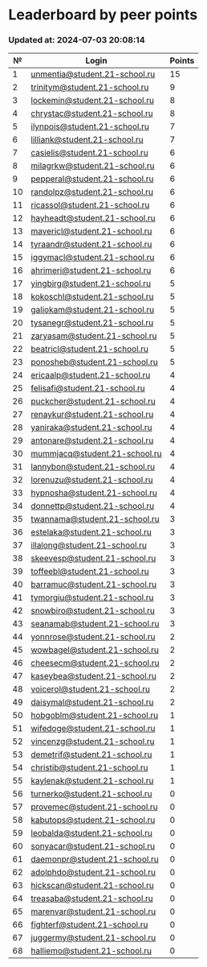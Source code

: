 # Leaderboard by peer points

### Updated at: 2024-07-03 20:08:14

| № | Login | Points |
|---|-------|--------|
|1|unmentia@student.21-school.ru|15|
|2|trinitym@student.21-school.ru|9|
|3|lockemin@student.21-school.ru|8|
|4|chrystac@student.21-school.ru|8|
|5|ilynpois@student.21-school.ru|7|
|6|lilliank@student.21-school.ru|7|
|7|casielis@student.21-school.ru|6|
|8|milagrkw@student.21-school.ru|6|
|9|pepperal@student.21-school.ru|6|
|10|randolpz@student.21-school.ru|6|
|11|ricassol@student.21-school.ru|6|
|12|hayheadt@student.21-school.ru|6|
|13|mavericl@student.21-school.ru|6|
|14|tyraandr@student.21-school.ru|6|
|15|iggymacl@student.21-school.ru|6|
|16|ahrimeri@student.21-school.ru|6|
|17|yingbirg@student.21-school.ru|5|
|18|kokoschl@student.21-school.ru|5|
|19|galiokam@student.21-school.ru|5|
|20|tysanegr@student.21-school.ru|5|
|21|zaryasam@student.21-school.ru|5|
|22|beatricl@student.21-school.ru|5|
|23|ponosheb@student.21-school.ru|5|
|24|ericaalp@student.21-school.ru|4|
|25|felisafi@student.21-school.ru|4|
|26|puckcher@student.21-school.ru|4|
|27|renaykur@student.21-school.ru|4|
|28|yaniraka@student.21-school.ru|4|
|29|antonare@student.21-school.ru|4|
|30|mummjacq@student.21-school.ru|4|
|31|lannybon@student.21-school.ru|4|
|32|lorenuzu@student.21-school.ru|4|
|33|hypnosha@student.21-school.ru|4|
|34|donnettp@student.21-school.ru|4|
|35|twannama@student.21-school.ru|3|
|36|estelaka@student.21-school.ru|3|
|37|illalong@student.21-school.ru|3|
|38|skeevesp@student.21-school.ru|3|
|39|toffeebl@student.21-school.ru|3|
|40|barramuc@student.21-school.ru|3|
|41|tymorgiu@student.21-school.ru|3|
|42|snowbiro@student.21-school.ru|3|
|43|seanamab@student.21-school.ru|3|
|44|yonnrose@student.21-school.ru|2|
|45|wowbagel@student.21-school.ru|2|
|46|cheesecm@student.21-school.ru|2|
|47|kaseybea@student.21-school.ru|2|
|48|voicerol@student.21-school.ru|2|
|49|daisymal@student.21-school.ru|2|
|50|hobgoblm@student.21-school.ru|1|
|51|wifedoge@student.21-school.ru|1|
|52|vincenzg@student.21-school.ru|1|
|53|demetrif@student.21-school.ru|1|
|54|christib@student.21-school.ru|1|
|55|kaylenak@student.21-school.ru|1|
|56|turnerko@student.21-school.ru|0|
|57|provemec@student.21-school.ru|0|
|58|kabutops@student.21-school.ru|0|
|59|leobalda@student.21-school.ru|0|
|60|sonyacar@student.21-school.ru|0|
|61|daemonpr@student.21-school.ru|0|
|62|adolphdo@student.21-school.ru|0|
|63|hickscan@student.21-school.ru|0|
|64|treasaba@student.21-school.ru|0|
|65|marenvar@student.21-school.ru|0|
|66|fighterf@student.21-school.ru|0|
|67|juggermy@student.21-school.ru|0|
|68|halliemo@student.21-school.ru|0|
